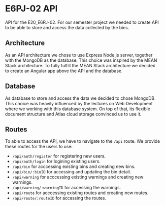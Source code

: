 # E6PJ-02 API
API for the E20_E6PJ-02.
For our semester project we needed to create API to be able to store and access the data collected by the bins. 


## Architecture

As an API architecture we chose to use Express Node.js server, together with the MongoDB as the database. This choice was inspired by the MEAN Stack architecture.
To fully fulfill the MEAN Stack architecture we decided to create an Angular app above the API and the database.

## Database

As database to store and access the data we decided to chose MongoDB. This choice was heavily influenced by the lectures on Web Development where we working with this database system. On top of that, its flexible document structure and Atlas cloud storage convinced us to use it.

## Routes

To able to access the API, we have to navigate to the `/api` route. We provide these routes for the users to use:

* `/api/auth/register` for registering new users.
* `/api/auth/login` for logining existing users.
* `/api/bin` for acccessing existing bins and creating new bins.
* `/api/bin/:binID` for accessing and updating the bin detail.
* `/api/warning` for acccessing existing warnings and creating new warnings.
* `/api/warning/:warningID` for accessing the warnings.
* `/api/route` for acccessing existing routes and creating new routes.
* `/api/route/:routeID` for accessing the routes.
